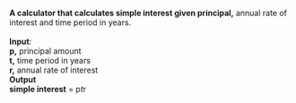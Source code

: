 <b>A calculator that calculates simple interest given principal,</b> annual rate of interest and time period in years. <br/>
<br/>
<b>Input</b>:<br/>
   <b>p,</b> principal amount<br/>
   <b>t,</b> time period in years<br/>
   <b>r,</b> annual rate of interest<br/>
<b>Output</b><br/>
   <b>simple interest</b> = p*t*r<br/>
